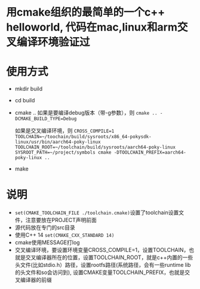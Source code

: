 
# 用cmake组织的最简单的一个c++ helloworld, 代码在mac,linux和arm交叉编译环境验证过

# 使用方式
  * mkdir build
  * cd build
  * cmake ..
    如果是要编译debug版本（带-g参数），则
    `cmake .. -DCMAKE_BUILD_TYPE=Debug`

    如果是交叉编译环境，则
    `CROSS_COMPILE=1 TOOLCHAIN=~/toochain/build/sysroots/x86_64-pokysdk-linux/usr/bin/aarch64-poky-linux TOOLCHAIN_ROOT=~/toolchain/build/sysroots/aarch64-poky-linux SYSROOT_PATH=~/project/symbols cmake -DTOOLCHAIN_PREFIX=aarch64-poky-linux ..`
  * make

# 说明
  * `set(CMAKE_TOOLCHAIN_FILE ./toolchain.cmake)`设置了toolchain设置文件，注意要放在PROJECT声明前面
  * 源代码放在专门的src目录
  * 使用C++ 14 `set(CMAKE_CXX_STANDARD 14)`
  * cmake使用MESSAGE打log
  * 交叉编译环境，要设置环境变量CROSS_COMPILE=1，设置TOOLCHAIN，也就是交叉编译器所在的位置，设置TOOLCHAIN_ROOT，就是c++内置的一些头文件(比如stdio.h）路径，设置rootfs路径(系统路径，会有一些runtime lib的头文件和so会访问到), 设置CMAKE变量TOOLCHAIN_PREFIX，也就是交叉编译器的前缀


